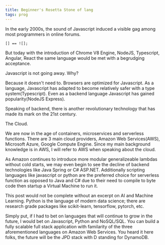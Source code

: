 ```yaml
---
title: Beginner's Rosetta Stone of lang
tags: prog
---
```


In the early 2000s, the sound of Javascript induced a visible gag among most programmers in online forums. 
```
[] == ![];
```

But today with the introduction of Chrome V8 Engine, NodeJS, Typescript, Angular, React the same language would be met with a begrudging acceptance.

Javascript is not going away. Why? 

Because it doesn't need to.
Browsers are optimized for Javascript. 
As a language, Javascript has adapted to become relatively safer with a type system(Typescript). 
Even as a backend language Javascript has gained popularity(NodeJS Express).

Speaking of backend, there is another revolutionary technology that has made its mark on the 21st century. 

The Cloud.

We are now in the age of containers, microservices and serverless functions. There are 3 main cloud providers, Amazon Web Services(AWS), Microsoft Azure, Google Compute Engine. Since my main background knowledge is in AWS, I will refer to AWS when speaking about the cloud.

As Amazon continues to introduce more modular generalizeable lambdas without cold starts, we may even begin to see the decline of backend technologies like Java Spring or C# ASP.NET. Additionally scripting languages like javascript or python are the preferred choice for serverless function as opposed to Java and C# due to their need to compile to byte code then startup a Virtual Machine to run it. 

This post would not be complete without an excerpt on AI and Machine Learning. Python is the language of modern data science; there are research grade packages like scikit-learn, tensorflow, pytorch, etc. 

Simply put, if I had to bet on languages that will continue to grow in the future, I would bet on Javascript, Python and NoSQL/SQL. You can build a fully scalable full stack application with familarity of the three aforementioned languages on Amazon Web Services. 
You heard it here folks, the future will be the JPD stack with D standing for DynamoDB.